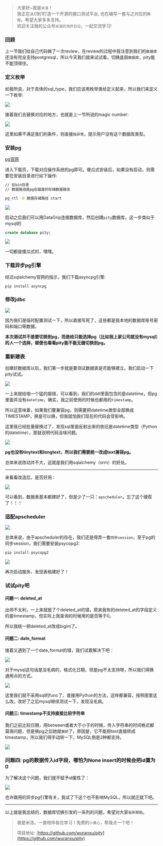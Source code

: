 > 大家好~我是`米洛`！<br/>
> 我正在从0到1打造一个开源的接口测试平台, 也在编写一套与之对应的`教程`，希望大家多多支持。<br/>
> 欢迎关注我的公众号`米洛的测开日记`，一起交流学习! 

### 回顾

  上一节我们给自己代码做了一次review，在review的过程中我注意到我们的`数据库`还没有完全支持postgresql，所以今天我们就来试试看，切换底层`数据库`，pity能不能顶得住。
  
### 定义枚举

  如我所说，对于具体的sql_type，我们应该用枚举类给定义起来，所以我们来定义一下枚举:
  
![](https://files.mdnice.com/user/11504/67e51b46-10ad-41f5-83a0-22a4288868b1.png)

  接着我们去替换对应的地方，也就是上一节所说的magic number:
  
![](https://files.mdnice.com/user/11504/4e5cdd7c-1b8c-4b53-ba43-8157c750fccd.png)

  这里如果不满足我们的条件，则直接`抛异常`，提示用户没有这个数据库类型。
  
### 安装pg

  [pg官网](https://www.postgresql.org/download/)
  
  进入下载页，下载对应操作系统的pg即可。傻瓜式安装后，如果没有启动，则需要在安装目录进行如下操作:
  
```bash
// 在bin目录
// 数据路径是pg在磁盘的存储数据路径

pg_ctl -D 数据存储路径 start
```

![](https://files.mdnice.com/user/11504/75364a1b-b8c2-4289-a351-33f3954ae7a0.png)


  启动之后我们可以用DataGrip连接数据库，然后创建`pity`数据库。这一步类似于mysql的
  
```sql
create database pity;
```

![](https://files.mdnice.com/user/11504/23cff4b6-e764-4dec-91a4-aee70faaacba.png)

  一切都是傻瓜式的，嘿嘿。

### 下载异步pg引擎

  经过sqlalchemy官网的指示，我们下载asyncpg引擎:
  
```bash
pip install asyncpg
```

### 修改jdbc

![](https://files.mdnice.com/user/11504/20553d5c-24d1-45e1-bfd9-2bbc1263a24f.png)

  因为我们是临时配置测试一下，所以直接写死了，这些都是我本地的数据库账号密码和端口等数据。
  
  **本次测试并不是要切换到pg，而是给只能选择pg（比如我上家公司就没有mysql）的人一个选择，顺便也看看pity能不能无缝切换到pg。**
  
### 重新建表

  创建好数据库以后，我们第一步就是要测试数据表是否能够建立。我们启动一下pity试试。

![](https://files.mdnice.com/user/11504/1d10ede8-584d-43b6-af0c-3f0df73312bb.png)

  一上来就给咱一个猛的报错，可以看到，我们的ddl里面包含的是datetime，但pg里面并没有`datetime`，确实，我之前使用的时候也都用的`timestamp`。
  
  所以这意味着，如果我们要兼容pg，则需要把datetime类型全部换成TIMESTAMP，换是可以换，但我就怕我们现在的代码会受影响。
  
  这里我已经批量替换过了，发现sql里面反射出来的依旧是datetime类型（Python的datetime），那就说明代码没啥问题。
  
  ![](https://files.mdnice.com/user/11504/97f5d565-f7e7-41f5-b556-28b3f99905c2.png)
  
  **pg也没有tinytext和longtext，所以我们需要统一改成text兼容pg。**
  
  总体来说改动并不大，这就是我们用sqlalchemy（orm）的好处。
  
---

  来看看改造后，是否好用：

![](https://files.mdnice.com/user/11504/b2f0c5dd-4e06-4a67-82cf-50bbe9cef05e.png)

  可以看到，数据表基本都建好了，但是少了一只：`apscheduler`。忘了这个硬茬了！！！
  
### 适配apscheduler

![](https://files.mdnice.com/user/11504/cd5e567b-29af-4583-842f-a900243c2745.png)

  总体来说，由于apscheduler的存在，我们还是得弄一套`同步session`，至于pg的同步session，我们需要安装psycopg2:
  
```bash
pip install psycopg2
```

![](https://files.mdnice.com/user/11504/930a6a6d-10c9-4e5f-a819-f1925c2a8a25.png)

  再次启动服务，发现表格建好了！
  
### 试试pity吧

#### 问题一: deleted_at

  出师不太利，一上来就报了个deleted_at的错，原来我有的deleted_at的字段定义的是timestamp，但实际上我查询的时候用的是否等于0。
  
  
  所以我统一把deleted_at改成bigint了。

#### 问题二: date_format
  
  接着又遇到了一个date_format的错，我们试着解决下吧：
  
![](https://files.mdnice.com/user/11504/09371da1-cb9b-4f9c-8b1c-d315bffdd277.png)

  对于mysql这句话是没毛病的，格式化日期，但是pg不太支持呀，所以我们得换通用点的方式。
  
![](https://files.mdnice.com/user/11504/45f2dcc8-7642-4fbd-bcd5-3ccea85e03bb.png)

  这里我们就不采用sql的func了，直接用Python的方法，这样都兼容，按照图里这么改。改好了之后mysql继续测试一下，发现没毛病。
  
#### 问题三: timestamp不支持直接比较字符串

  我们之前比较日期，用between或者大于小于的时候，传入字符串的时间格式都莫得问题，但是换pg之后她就`傲娇`了。原因是，它不能把text直接转成timestamp，所以我们得手动转一下，MySQL倒是2种都支持。

![](https://files.mdnice.com/user/11504/d9b85874-ea74-4fdf-96df-f26ef18a31b7.png)

### 问题四: pg的数据传入id字段，哪怕为None insert的时候会把id置为0

  为了解决这个问题，我们就不赋予id属性了：
  
![](https://files.mdnice.com/user/11504/273d72db-4dc1-4c6e-96b2-ff301ea0eb36.png)

  也许跟用的异步pg引擎有关，我试了下这个也不影响MySQL，所以就迁就下吧。
  
---

  以上就是我总结的，数据库切换引发的一系列的问题，希望对大家`有所帮助`。
  
> 我是米洛，一直陪伴各位学习！免费的`小黄心`，帮我点一个吧！
>
> 项目地址: [https://github.com/wuranxu/pity](https://github.com/wuranxu/pity)
  
  
  